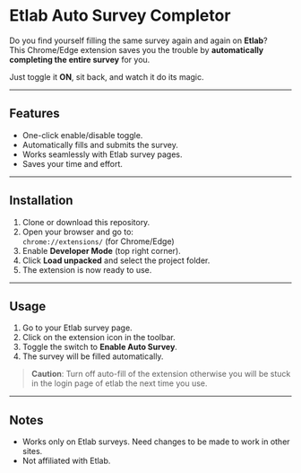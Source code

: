 # Etlab Auto Survey Completor

Do you find yourself filling the same survey again and again on **Etlab**?  
This Chrome/Edge extension saves you the trouble by **automatically completing the entire survey** for you.  

Just toggle it **ON**, sit back, and watch it do its magic.   

---

## Features
- One-click enable/disable toggle.
- Automatically fills and submits the survey.
- Works seamlessly with Etlab survey pages.
- Saves your time and effort.

---

## Installation
1. Clone or download this repository.
2. Open your browser and go to:  
   `chrome://extensions/` (for Chrome/Edge)
3. Enable **Developer Mode** (top right corner).
4. Click **Load unpacked** and select the project folder.
5. The extension is now ready to use.

---

## Usage
1. Go to your Etlab survey page.
2. Click on the extension icon in the toolbar.
3. Toggle the switch to **Enable Auto Survey**.
4. The survey will be filled automatically.

> **Caution**: Turn off auto-fill of the extension otherwise you will be stuck in the login page of etlab the next time you use.

---

## Notes
- Works only on Etlab surveys. Need changes to be made to work in other sites.
- Not affiliated with Etlab.
